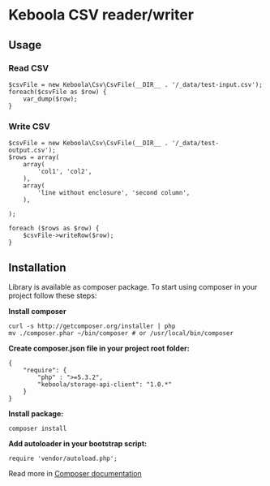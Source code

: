 # Keboola CSV reader/writer

## Usage

### Read CSV

	$csvFile = new Keboola\Csv\CsvFile(__DIR__ . '/_data/test-input.csv');
	foreach($csvFile as $row) {
		var_dump($row);
	}

### Write CSV
	$csvFile = new Keboola\Csv\CsvFile(__DIR__ . '/_data/test-output.csv');
	$rows = array(
		array(
			'col1', 'col2',
		),
		array(
			'line without enclosure', 'second column',
		),

 	);

    foreach ($rows as $row) {
		$csvFile->writeRow($row);
	}

## Installation

Library is available as composer package.
To start using composer in your project follow these steps:

**Install composer**

    curl -s http://getcomposer.org/installer | php
    mv ./composer.phar ~/bin/composer # or /usr/local/bin/composer


**Create composer.json file in your project root folder:**

    {
        "require": {
            "php" : ">=5.3.2",
            "keboola/storage-api-client": "1.0.*"
        }
    }

**Install package:**

    composer install


**Add autoloader in your bootstrap script:**

    require 'vendor/autoload.php';


Read more in [Composer documentation](http://getcomposer.org/doc/01-basic-usage.md)



